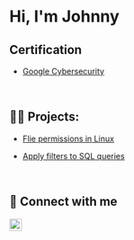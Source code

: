 <h1> Hi, I'm Johnny </h2>

<h2> Certification</h2>

- [Google Cybersecurity](https://www.coursera.org/account/accomplishments/professional-cert/Z3HYNX3VV8L9)
<br />

<h2>👨‍💻 Projects:</h2>

- [Flie permissions in Linux](https://github.com/yamikageARMY/FilePermissionLab)

- [Apply filters to SQL queries](https://github.com/yamikageARMY/ApplyfilterstoSQLqueries)

<br /> 

<h2>🤳 Connect with me</h2>

[<img align="left" alt="JohnnyNguyen | LinkedIn" width="22px" src="https://cdn.jsdelivr.net/npm/simple-icons@v3/icons/linkedin.svg" />][linkedin]

[linkedin]: https://www.linkedin.com/in/johnny-nguyen-197461247/
